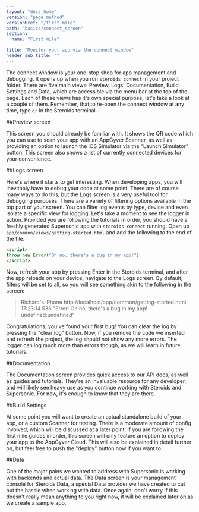 ```yaml
---
layout: "docs_home"
version: "page.method"
versionHref: "/first-mile"
path: "basics/connect_screen"
section:
  name: "First mile"

title: "Monitor your app via the connect window"
header_sub_title: ""
---
```


The connect window is your one-stop shop for app management and debugging. It opens up when you run `steroids connect` in your project folder. There are five main views: Preview, Logs, Documentation, Build Settings and Data, which are accessible via the menu bar at the top of the page. Each of these views has it's own special purpose, let's take a look at a couple of them. Remember, that to re-open the connect window at any time, type `qr` in the Steroids terminal.

##Preview screen

This screen you should already be familiar with. It shows the QR code which you can use to scan your app with an AppGyver Scanner, as well as providing an option to launch the iOS Simulator via the "Launch Simulator" button. This screen also shows a list of currently connected devices for your convenience.

##Logs screen

Here's where it starts to get interesting. When developing apps, you will inevitably have to debug your code at some point. There are of course many ways to do this, but the Logs screen is a very useful tool for debugging purposes. There are a variety of filtering options available in the top part of your screen. You can filter log events by type, device and even isolate a specific view for logging. Let's take a moment to see the logger in action. Provided you are following the tutorials in order, you should have a freshly generated Supersonic app with `steroids connect` running. Open up `app/common/views/getting-started.html` and add the following to the end of the file:

```html
<script>
throw new Error("Oh no, there's a bug in my app!")
</script>
```

Now, refresh your app by pressing Enter in the Steroids terminal, and after the app reloads on your device, navigate to the Logs screen. By default, filters will be set to all, so you will see something akin to the following in the screen:

> Richard's iPhone  http://localhost/app/common/getting-started.html  17:23:14.536
"Error: Oh no, there's a bug in my app! - undefined:undefined"

Congratulations, you've found your first bug! You can clear the log by pressing the "clear log" button. Now, if you remove the code we inserted and refresh the project, the log should not show any more errors. The logger can log much more than errors though, as we will learn in future tutorials.

##Documentation

The Documentation screen provides quick access to our API docs, as well as guides and tutorials. They're an invaluable resource for any developer, and will likely see heavy use as you continue working with Steroids and Supersonic. For now, it's enough to know that they are there.

##Build Settings

At some point you will want to create an actual standalone build of your app, or a custom Scanner for testing. There is a moderate amount of config involved, which will be discussed at a later point. If you are following the first mile guides in order, this screen will only feature an option to deploy your app to the AppGyver Cloud. This will also be explained in detail further on, but feel free to push the "deploy" button now if you want to.

##Data

One of the major pains we wanted to address with Supersonic is working with backends and actual data. The Data screen is your management console for Steroids Data, a special Data provider we have created to cut out the hassle when working with data. Once again, don't worry if this doesn't really mean anything to you right now, it will be explained later on as we create a sample app.